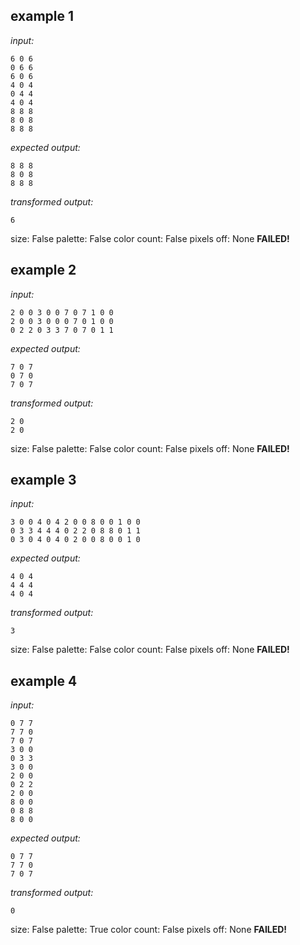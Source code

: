 
## example 1
*input:*
```
6 0 6
0 6 6
6 0 6
4 0 4
0 4 4
4 0 4
8 8 8
8 0 8
8 8 8
```
*expected output:*
```
8 8 8
8 0 8
8 8 8
```
*transformed output:*
```
6
```
size: False
palette: False
color count: False
pixels off: None
**FAILED!**

## example 2
*input:*
```
2 0 0 3 0 0 7 0 7 1 0 0
2 0 0 3 0 0 0 7 0 1 0 0
0 2 2 0 3 3 7 0 7 0 1 1
```
*expected output:*
```
7 0 7
0 7 0
7 0 7
```
*transformed output:*
```
2 0
2 0
```
size: False
palette: False
color count: False
pixels off: None
**FAILED!**

## example 3
*input:*
```
3 0 0 4 0 4 2 0 0 8 0 0 1 0 0
0 3 3 4 4 4 0 2 2 0 8 8 0 1 1
0 3 0 4 0 4 0 2 0 0 8 0 0 1 0
```
*expected output:*
```
4 0 4
4 4 4
4 0 4
```
*transformed output:*
```
3
```
size: False
palette: False
color count: False
pixels off: None
**FAILED!**

## example 4
*input:*
```
0 7 7
7 7 0
7 0 7
3 0 0
0 3 3
3 0 0
2 0 0
0 2 2
2 0 0
8 0 0
0 8 8
8 0 0
```
*expected output:*
```
0 7 7
7 7 0
7 0 7
```
*transformed output:*
```
0
```
size: False
palette: True
color count: False
pixels off: None
**FAILED!**
